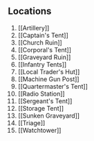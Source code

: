 ## Locations
1. [[Artillery]]
2. [[Captain's Tent]]
3. [[Church Ruin]]
4. [[Corporal's Tent]]
5. [[Graveyard Ruin]]
6. [[Infantry Tents]]
7. [[Local Trader's Hut]]
8. [[Machine Gun Post]]
9. [[Quartermaster's Tent]]
10. [[Radio Station]]
11. [[Sergeant's Tent]]
12. [[Storage Tent]]
13. [[Sunken Graveyard]]
14. [[Triage]]
15. [[Watchtower]]